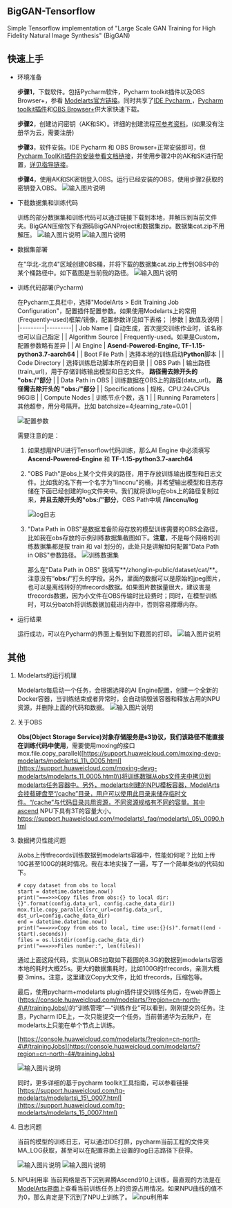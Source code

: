 ## BigGAN-Tensorflow<a name="section1358541031613"></a>
Simple Tensorflow implementation of "Large Scale GAN Training for High Fidelity Natural Image Synthesis" (BigGAN)

## 快速上手
- 环境准备
  
  **步骤1**，下载软件。包括Pycharm软件，Pycharm toolkit插件以及OBS Browser+，参看 [Modelarts官方链接](http://support.huaweicloud.com/tg-modelarts/modelarts\_15\_0001.html)。同时共享了[IDE Pycharm ](https://zhonglin-public.obs.cn-north-4.myhuaweicloud.com/software/pycharm-community-2020.2.3.exe)，[Pycharm toolkit插件](https://zhonglin-public.obs.cn-north-4.myhuaweicloud.com/software/Pycharm-ToolKit-2.1.zip)和[OBS Browser+](https://zhonglin-public.obs.cn-north-4.myhuaweicloud.com/software/OBSBrowserPlus-HEC-win64.zip)供大家快速下载。

  **步骤2**，创建访问密钥（AK和SK）。详细的创建流程[可参考资料](https://support.huaweicloud.com/tg-modelarts/modelarts_15_0004.html)。(如果没有注册华为云，需要注册)

  **步骤3**，软件安装。IDE Pycharm 和 OBS Browser+正常安装即可，但[Pycharm ToolKit插件的安装参看文档链接](https://support.huaweicloud.com/tg-modelarts/modelarts_15_0003.html)，并使用步骤2中的AK和SK进行配置，[详见指导链接](https://support.huaweicloud.com/tg-modelarts/modelarts_15_0005.html)。
  
  **步骤4**，使用AK和SK密钥登入OBS。运行已经安装的OBS，使用步骤2获取的密钥登入OBS。
  ![输入图片说明](https://images.gitee.com/uploads/images/2021/0223/153423_2b88480e_1482256.png "屏幕截图.png")
  
- 下载数据集和训练代码
    
    训练的部分数据集和训练代码可以通过链接下载到本地，并解压到当前文件夹。BigGAN压缩包下有源码BigGANProject和数据集zip。数据集cat.zip不用解压。
    ![输入图片说明](https://images.gitee.com/uploads/images/2021/0223/154527_d07136ec_1482256.png "屏幕截图.png")
    ![输入图片说明](https://images.gitee.com/uploads/images/2021/0223/154703_99054883_1482256.png "屏幕截图.png")

- 数据集部署

    在"华北-北京4"区域创建OBS桶，并将下载的数据集cat.zip上传到OBS中的某个桶路径中。如下截图是当前我的路径。
    ![输入图片说明](https://images.gitee.com/uploads/images/2021/0223/155718_1c07454a_1482256.png "屏幕截图.png")

- 训练代码部署(Pycharm)

    在Pycharm工具栏中，选择"ModelArts > Edit Training Job Configuration"，配置插件配置参数。如果使用Modelarts上的常用(Frequently-used)框架/镜像，配置参数详见如下表格；
    |参数   | 数值及说明 |
    |---------|---------|
    |  Job Name | 自动生成，首次提交训练作业时，该名称也可以自己指定 |
    | Algorithm Source | Frequently-used。如果是Custom，配置参数略有差异 |
    |  AI Engine | **Asend-Powered-Engine,  TF-1.15-python3.7-aarch64** |
    |  Boot File Path | 选择本地的训练启动**Python**脚本 |
    |  Code Directory | 选择训练启动脚本所在的目录 |
    |  OBS Path | 输出路径(train_url)，用于存储训练输出模型和日志文件。 **路径需去除开头的 "obs:/"部分**  |
    |  Data Path in OBS | 训练数据在OBS上的路径(data_url)。  **路径需去除开头的 "obs:/"部分**  |
    |  Specifications | 规格，CPU:24vCPUs 96GiB |
    |  Compute Nodes | 训练节点个数，选 1 |
    |  Running Parameters | 其他超参，用分号隔开。比如 batchsize=4;learning_rate=0.01 |

    ![配置参数](https://images.gitee.com/uploads/images/2021/0223/160641_84499cf8_1482256.png "配置参数.png")

    需要注意的是：

    1. 如果想用NPU进行Tensorflow代码训练，那么AI Engine 中必须填写  **Ascend-Powered-Engine**  和 **TF-1.15-python3.7-aarch64** 

    2. "OBS Path"是obs上某个文件夹的路径，用于存放训练输出模型和日志文件。比如我的名下有一个名字为"linccnu"的桶，并希望输出模型和日志存储在下面已经创建的log文件夹中。我们就将该log在obs上的路径复制过来，**并且去除开头的"obs:/"部分**，OBS Path中填 **/linccnu/log**

        ![log日志](https://images.gitee.com/uploads/images/2021/0117/214343_08416265_1482256.png "log日志.png")

    3. "Data Path in OBS"是数据准备阶段存放的模型训练需要的OBS全路径，比如我在obs存放的示例训练数据集截图如下。**注意**，不是每个网络的训练数据集都是按 train 和 val 划分的，此处只是讲解如何配置"Data Path in OBS"参数路径。
       ![训练数据集](https://images.gitee.com/uploads/images/2021/0223/160941_58d97320_1482256.png "训练数据集.png")

        那么在"Data Path in OBS" 我填写**/zhonglin-public/dataset/cat/**。注意没有“**obs:/**”打头的字段。另外，里面的数据可以是原始的jpeg图片，也可以是离线转好的tfrecords数据。如果图片数据量很大，建议害是tfrecords数据，因为小文件在OBS传输时比较费时；同时，在模型训练时，可以分batch将训练数据加载进内存中，否则容易撑爆内存。

- 运行结果
    
    运行成功，可以在Pycharm的界面上看到如下截图的打印。
    ![输入图片说明](https://images.gitee.com/uploads/images/2021/0223/161847_262910b0_1482256.png "屏幕截图.png")


## 其他<a name="section7271512256"></a>
1. Modelarts的运行机理
   
   Modelarts每启动一个任务，会根据选择的AI Engine配置，创建一个全新的Docker容器，当训练结束或者异常时，会自动销毁该容器和释放占用的NPU资源，并删除上面的代码和数据。
    ![输入图片说明](https://images.gitee.com/uploads/images/2020/1128/192306_80158e80_8267113.png "zh-cn_image_0295927369.png")
2. 关于OBS
  
    **Obs\(Object Storage Service\)对象存储服务是s3协议，我们该路径不能直接在训练代码中使用**，需要使用moxing的接口mox.file.copy\_parallel\([https://support.huaweicloud.com/moxing-devg-modelarts/modelarts\_11\_0005.html](https://support.huaweicloud.com/moxing-devg-modelarts/modelarts_11_0005.html)\)将训练数据从obs文件夹中拷贝到modelarts任务容器中。另外，modelarts创建的NPU模板容器，ModelArts会挂载硬盘至“/cache”目录，用户可以使用此目录来储存临时文件。“/cache”与代码目录共用资源，不同资源规格有不同的容量。其中ascend NPU下具有3T的容量大小。https://support.huaweicloud.com/modelarts\_faq/modelarts\_05\_0090.html

3. 数据拷贝性能问题

    从obs上传tfrecords训练数据到modelarts容器中，性能如何呢？比如上传10G甚至100G的耗时情况。我在本地实操了一遍，写了一个简单类似的代码如下。
    ```
    # copy dataset from obs to local
    start = datetime.datetime.now()
    print("===>>>Copy files from obs:{} to local dir:{}".format(config.data_url, config.cache_data_dir))
    mox.file.copy_parallel(src_url=config.data_url, dst_url=config.cache_data_dir)
    end = datetime.datetime.now()
    print("===>>>Copy from obs to local, time use:{}(s)".format((end - start).seconds))
    files = os.listdir(config.cache_data_dir)
    print("===>>>Files number:", len(files))
    ```

   通过上面这段代码，实测从OBS拉取如下截图的8.3G的数据到modelarts容器本地的耗时大概25s。更大的数据集耗时，比如100G的tfrecords，亲测大概要 3mins。注意，这里建议Copy大文件，比如 tfrecords，压缩包等。

   最后，使用pycharm+modelarts plugin插件提交训练任务后，在web界面上\(https://console.huaweicloud.com/modelarts/?region=cn-north-4\#/trainingJobs\)的“训练管理”—“训练作业”可以看到，刚刚提交的任务。注意，Pycharm IDE上，一次只能提交一个任务。当前普通华为云账户，在modelarts上只能在单个节点上训练。

   [https://console.huaweicloud.com/modelarts/?region=cn-north-4\#/trainingJobs](https://console.huaweicloud.com/modelarts/?region=cn-north-4#/trainingJobs)

    ![输入图片说明](https://images.gitee.com/uploads/images/2021/0117/221713_8b7e0520_1482256.png "屏幕截图.png")

   同时，更多详细的基于pycharm toolkit工具指南，可以参看链接[https://support.huaweicloud.com/tg-modelarts/modelarts\_15\_0007.html](https://support.huaweicloud.com/tg-modelarts/modelarts_15_0007.html)

5. 日志问题

   当前的模型的训练日志，可以通过IDE打屏，pycharm当前工程的文件夹MA\_LOG获取，甚至可以在配置界面上设置的log日志路径下获得。

    ![输入图片说明](https://images.gitee.com/uploads/images/2021/0117/221908_107fe5bc_1482256.png "屏幕截图.png")
    ![输入图片说明](https://images.gitee.com/uploads/images/2021/0223/161213_8dfb371f_1482256.png "屏幕截图.png")

6. NPU利用率
当前网络是否下沉到昇腾Ascend910上训练，最直观的方法是在[ModelArts界面](https://console.huaweicloud.com/modelarts/?region=cn-north-4#/trainingJobs)上查看当前训练任务上的资源占用情况。如果NPU曲线的值不为0，那么肯定是下沉到了NPU上训练了。
![npu利用率](https://images.gitee.com/uploads/images/2021/0209/114309_f233454c_1482256.png "npu利用率.png")